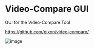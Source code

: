 # Video-Compare GUI
GUI for the Video-Compare Tool

https://github.com/pixop/video-compare/


![image](https://github.com/user-attachments/assets/caaf12e4-61e1-4525-a3d8-79aad8f10297)

